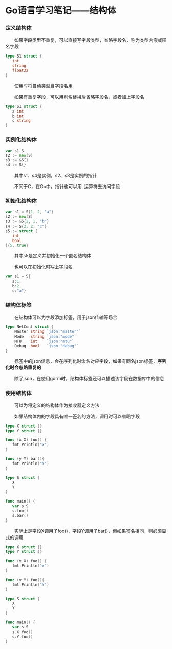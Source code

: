 # Go语言学习笔记——结构体

### 定义结构体

&emsp;&emsp;如果字段类型不重复，可以直接写字段类型，省略字段名，称为类型内嵌或匿名字段

```go
type S1 struct {
   int
   string
   float32
}
```

&emsp;&emsp;使用时将自动类型当字段名用

&emsp;&emsp;如果有重复字段，可以用别名替换后省略字段名，或者加上字段名

```go
type S1 struct {
   a int
   b int
   c string
}
```

### 实例化结构体

```go
var s1 S
s2 := new(S)
s3 := &S{}
s4 := S{}
```

&emsp;&emsp;其中s1、s4是实例，s2、s3是实例的指针

&emsp;&emsp;不同于C，在Go中，指针也可以用`.`运算符去访问字段

### 初始化结构体

```go
var s1 = S{1, 2, "a"}
s2 := new(S)
s3 := &S{2, 1, "b"}
s4 := S{2, 2, "c"}
s5 := struct {
   int
   bool
}{5, true}
```

&emsp;&emsp;其中s5是定义并初始化一个匿名结构体

&emsp;&emsp;也可以在初始化时写上字段名

```go
var s1 = S{
   a:1, 
   b:2, 
   c:"a"}
```

### 结构体标签

&emsp;&emsp;在结构体可以为字段添加标签，用于json传输等场合

```go
type NetConf struct {
    Master string `json:"master"`
    Mode   string `json:"mode"`
    MTU    int    `json:"mtu"`
    Debug  bool   `json:"debug"`
}
```

&emsp;&emsp;标签中的json信息，会在序列化时命名对应字段，如果有同名json标签，**序列化时会忽略重复的**

&emsp;&emsp;除了json，在使用gorm时，结构体标签还可以描述该字段在数据库中的信息

### 使用结构体

&emsp;&emsp;可以为将定义的结构体作为接收器定义方法

&emsp;&emsp;如果结构体内的字段具有唯一签名的方法，调用时可以省略字段

```go
type X struct {}
type Y struct {}

func (x X) foo() {
   fmt.Println("x")
}

func (y Y) bar(){
   fmt.Println("Y")
}

type S struct {
   X
   Y
}

func main() {
   var s S
   s.foo()
   s.bar()
}
```

&emsp;&emsp;实际上是字段X调用了foo()，字段Y调用了bar()，但如果签名相同，则必须显式的调用

```go
type X struct {}
type Y struct {}

func (x X) foo() {
   fmt.Println("x")
}

func (y Y) foo(){
   fmt.Println("Y")
}

type S struct {
   X
   Y
}

func main() {
   var s S
   s.X.foo()
   s.Y.foo()
}
```